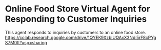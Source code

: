# Online Food Store Virtual Agent for Responding to Customer Inquiries
This agent responds to inquiries by customers to an online food store.
https://colab.research.google.com/drive/1QYEK9XzbiUQAxX3Ndi5rF8cPYgS7M0ft?usp=sharing
